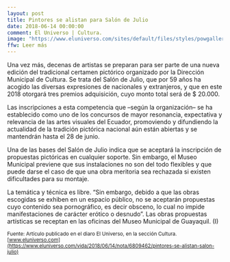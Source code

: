 ```yaml
---
layout: post
title: Pintores se alistan para Salón de Julio
date: 2018-06-14 00:00:00
comment: El Universo | Cultura.
image: "https://www.eluniverso.com/sites/default/files/styles/powgallery_800/public/fotos/2018/06/13295042.jpg?itok=ZGX0s4hJ"
ffw: Leer más
--- 
```

Una vez más, decenas de artistas se preparan para ser parte de una nueva edición del tradicional certamen pictórico organizado por la Dirección Municipal de Cultura. Se trata del Salón de Julio, que por 59 años ha acogido las diversas expresiones de nacionales y extranjeros, y que en este 2018 otorgará tres premios adquisición, cuyo monto total será de $ 20.000.

Las inscripciones a esta competencia que –según la organización– se ha establecido como uno de los concursos de mayor resonancia, expectativa y relevancia de las artes visuales del Ecuador, promoviendo y difundiendo la actualidad de la tradición pictórica nacional aún están abiertas y se mantendrán hasta el 28 de junio.

Una de las bases del Salón de Julio indica que se aceptará la inscripción de propuestas pictóricas en cualquier soporte. Sin embargo, el Museo Municipal previene que sus instalaciones no son del todo flexibles y que puede darse el caso de que una obra meritoria sea rechazada si existen dificultades para su montaje.

La temática y técnica es libre. “Sin embargo, debido a que las obras escogidas se exhiben en un espacio público, no se aceptarán propuestas cuyo contenido sea pornográfico, es decir obsceno, lo cual no impide manifestaciones de carácter erótico o desnudo”. Las obras propuestas artísticas se receptan en las oficinas del Museo Municipal de Guayaquil. (I)  

<small>Fuente: Artículo publicado en el diaro El Universo, en la sección Cultura. [www.eluniverso.com](https://www.eluniverso.com/vida/2018/06/14/nota/6809462/pintores-se-alistan-salon-julio)</small>
